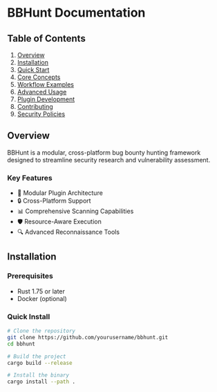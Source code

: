 # BBHunt Documentation

## Table of Contents
1. [Overview](#overview)
2. [Installation](#installation)
3. [Quick Start](#quick-start)
4. [Core Concepts](#core-concepts)
5. [Workflow Examples](#workflow-examples)
6. [Advanced Usage](#advanced-usage)
7. [Plugin Development](#plugin-development)
8. [Contributing](#contributing)
9. [Security Policies](#security-policies)

## Overview

BBHunt is a modular, cross-platform bug bounty hunting framework designed to streamline security research and vulnerability assessment.

### Key Features
- 🚀 Modular Plugin Architecture
- 🔒 Cross-Platform Support
- 📊 Comprehensive Scanning Capabilities
- 🛡️ Resource-Aware Execution
- 🔍 Advanced Reconnaissance Tools

## Installation

### Prerequisites
- Rust 1.75 or later
- Docker (optional)

### Quick Install

```bash
# Clone the repository
git clone https://github.com/yourusername/bbhunt.git
cd bbhunt

# Build the project
cargo build --release

# Install the binary
cargo install --path .
